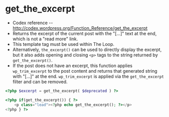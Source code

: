 # get_the_excerpt
- Codex reference -- http://codex.wordpress.org/Function_Reference/get_the_excerpt
- Returns the excerpt of the current post with the "[...]" text at the end, which is not a "read more" link. 
- This template tag must be used within The Loop. 
- Alternatively, `the_excerpt()` can be used to directly display the excerpt, but it also adds opening and closing `<p>` tags to the string returned by `get_the_excerpt()`.
- If the post does not have an excerpt, this function applies `wp_trim_excerpt` to the post content and returns that generated string with "[...]" at the end. `wp_trim_excerpt` is applied via the `get_the_excerpt` filter and can be removed.


```php
<?php $excerpt = get_the_excerpt( $deprecated ) ?>
```

```php
<?php if(get_the_excerpt()) { ?>
    <p class="lead"><?php echo get_the_excerpt(); ?></p>
<?php } ?>
```